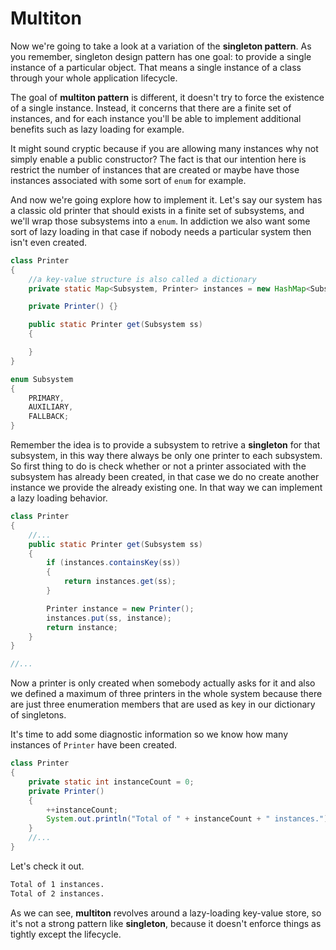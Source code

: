 # Multiton

Now we're going to take a look at a variation of the __singleton pattern__. As you remember, singleton design pattern has one goal: to provide a single instance of a particular object. That means a single instance of a class through your whole application lifecycle.

The goal of __multiton pattern__ is different, it doesn't try to force the existence of a single instance. Instead, it concerns that there are a finite set of instances, and for each instance you'll be able to implement additional benefits such as lazy loading for example.

It might sound cryptic because if you are allowing many instances why not simply enable a public constructor? The fact is that our intention here is restrict the number of instances that are created or maybe have those instances associated with some sort of `enum` for example.

And now we're going explore how to implement it. Let's say our system has a classic old printer that should exists in a finite set of subsystems, and we'll wrap those subsystems into a `enum`. In addiction we also want some sort of lazy loading in that case if nobody needs a particular system then isn't even created. 

```java
class Printer
{
    //a key-value structure is also called a dictionary
    private static Map<Subsystem, Printer> instances = new HashMap<Subsystem, Printer>();

    private Printer() {}

    public static Printer get(Subsystem ss)
    {

    }
}

enum Subsystem
{
    PRIMARY, 
    AUXILIARY,
    FALLBACK;
}
```

Remember the idea is to provide a subsystem to retrive a __singleton__ for that subsystem, in this way there always be only one printer to each subsystem. So first thing to do is check whether or not a printer associated with the subsystem has already been created, in that case we do no create another instance we provide the already existing one. In that way we can implement a lazy loading behavior.

```java
class Printer
{
    //...
    public static Printer get(Subsystem ss)
    {
        if (instances.containsKey(ss))
        {
            return instances.get(ss);
        }

        Printer instance = new Printer();
        instances.put(ss, instance);
        return instance;
    }
}

//...
```

Now a printer is only created when somebody actually asks for it and also we defined a maximum of three printers in the whole system because there are just three enumeration members that are used as key in our dictionary of singletons.

It's time to add some diagnostic information so we know how many instances of `Printer` have been created.

```java
class Printer
{
    private static int instanceCount = 0;
    private Printer() 
    {
        ++instanceCount;
        System.out.println("Total of " + instanceCount + " instances.");
    }
    //...
}
```

Let's check it out.

```txt
Total of 1 instances.
Total of 2 instances.
```

As we can see, __multiton__ revolves around a lazy-loading key-value store, so it's not a strong pattern like __singleton__, because it doesn't enforce things as tightly except the lifecycle.
